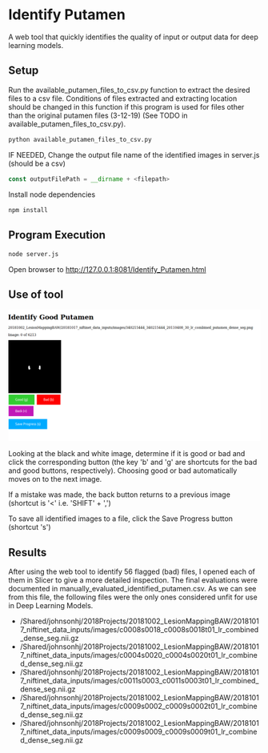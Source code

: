 # Identify Putamen

A web tool that quickly identifies the quality of input or output data for deep learning models.

## Setup

Run the available_putamen_files_to_csv.py function to extract the desired files to a csv file.  Conditions of files extracted and extracting location should be changed in this function if this program is used for files other than the original putamen files (3-12-19) (See TODO in available_putamen_files_to_csv.py).

```bash
python available_putamen_files_to_csv.py
```

IF NEEDED, Change the output file name of the identified images in server.js (should be a csv)
```javascript
const outputFilePath = __dirname + <filepath>
```

Install node dependencies

```bash
npm install
```


## Program Execution

```bash
node server.js
```

Open browser to http://127.0.0.1:8081/Identify_Putamen.html

## Use of tool

![image](https://raw.githubusercontent.com/BRAINSia/SINAPSE/master/20190312_IdentifyPutamen/Identify%20Good%20Putamen_Edited.png)

Looking at the black and white image, determine if it is good or bad and click the corresponding button (the key 'b' and 'g' are shortcuts for the bad and good buttons, respectively).  Choosing good or bad automatically moves on to the next image.

If a mistake was made, the back button returns to a previous image (shortcut is '<' i.e. 'SHIFT' + ',')

To save all identified images to a file, click the Save Progress button (shortcut 's')

## Results

After using the web tool to identify 56 flagged (bad) files, I opened each of them in Slicer to give a more detailed inspection.  The final evaluations were documented in manually_evaluated_identified_putamen.csv.  As we can see from this file, the following files were the only ones considered unfit for use in Deep Learning Models.

* /Shared/johnsonhj/2018Projects/20181002_LesionMappingBAW/20181017_niftinet_data_inputs/images/c0008s0018_c0008s0018t01_lr_combined_dense_seg.nii.gz
* /Shared/johnsonhj/2018Projects/20181002_LesionMappingBAW/20181017_niftinet_data_inputs/images/c0004s0020_c0004s0020t01_lr_combined_dense_seg.nii.gz
* /Shared/johnsonhj/2018Projects/20181002_LesionMappingBAW/20181017_niftinet_data_inputs/images/c0011s0003_c0011s0003t01_lr_combined_dense_seg.nii.gz
* /Shared/johnsonhj/2018Projects/20181002_LesionMappingBAW/20181017_niftinet_data_inputs/images/c0009s0002_c0009s0002t01_lr_combined_dense_seg.nii.gz
* /Shared/johnsonhj/2018Projects/20181002_LesionMappingBAW/20181017_niftinet_data_inputs/images/c0009s0009_c0009s0009t01_lr_combined_dense_seg.nii.gz
